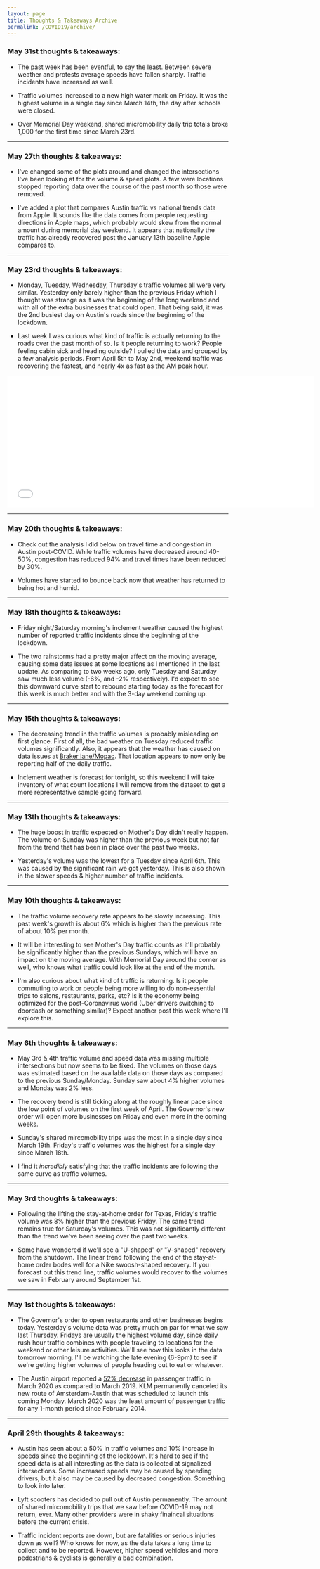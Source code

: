 ```yaml
---
layout: page
title: Thoughts & Takeaways Archive
permalink: /COVID19/archive/
---
```


### May 31st thoughts & takeaways:

* The past week has been eventful, to say the least. Between severe weather and protests average speeds have fallen sharply. Traffic incidents have increased as well. 

* Traffic volumes increased to a new high water mark on Friday. It was the highest volume in a single day since March 14th, the day after schools were closed.

* Over Memorial Day weekend, shared micromobility daily trip totals broke 1,000 for the first time since March 23rd. 

***

### May 27th thoughts & takeaways:

* I've changed some of the plots around and changed the intersections I've been looking at for the volume & speed plots. A few were locations stopped reporting data over the course of the past month so those were removed. 

* I've added a plot that compares Austin traffic vs national trends data from Apple. It sounds like the data comes from people requesting directions in Apple maps, which probably would skew from the normal amount during memorial day weekend. It appears that nationally the traffic has already recovered past the January 13th baseline Apple compares to.


***

### May 23rd thoughts & takeaways:

* Monday, Tuesday, Wednesday, Thursday's traffic volumes all were very similar. Yesterday only barely higher than the previous Friday which I thought was strange as it was the beginning of the long weekend and with all of the extra businesses that could open. That being said, it was the 2nd busiest day on Austin's roads since the beginning of the lockdown. 

* Last week I was curious what kind of traffic is actually returning to the roads over the past month of so. Is it people returning to work? People feeling cabin sick and heading outside? I pulled the data and grouped by a few analysis periods. From April 5th to May 2nd, weekend traffic was recovering the fastest, and nearly 4x as fast as the AM peak hour.

<iframe width="700" height="300" frameborder="0" scrolling="no" src="//plotly.com/~charlie2343/75.embed?autosize=true&link=false"></iframe>

***

### May 20th thoughts & takeaways:

* Check out the analysis I did below on travel time and congestion in Austin post-COVID. While traffic volumes have decreased around 40-50%, congestion has reduced 94% and travel times have been reduced by 30%.

* Volumes have started to bounce back now that weather has returned to being hot and humid.

***

### May 18th thoughts & takeaways:

* Friday night/Saturday morning's inclement weather caused the highest number of reported traffic incidents since the beginning of the lockdown. 

* The two rainstorms had a pretty major affect on the moving average, causing some data issues at some locations as I mentioned in the last update. As comparing to two weeks ago, only Tuesday and Saturday saw much less volume (-6%, and -2% respectively). I'd expect to see this downward curve start to rebound starting today as the forecast for this week is much better and with the 3-day weekend coming up.


***

### May 15th thoughts & takeaways:

* The decreasing trend in the traffic volumes is probably misleading on first glance. First of all, the bad weather on Tuesday reduced traffic volumes significantly. Also, it appears that the weather has caused on data issues at [Braker lane/Mopac]({{site.baseurl}}/images/braker@mopac.PNG). That location appears to now only be reporting half of the daily traffic. 

* Inclement weather is forecast for tonight, so this weekend I will take inventory of what count locations I will remove from the dataset to get a more representative sample going forward.

***

### May 13th thoughts & takeaways:

* The huge boost in traffic expected on Mother's Day didn't really happen. The volume on Sunday was higher than the previous week but not far from the trend that has been in place over the past two weeks. 

* Yesterday's volume was the lowest for a Tuesday since April 6th. This was caused by the significant rain we got yesterday. This is also shown in the slower speeds & higher number of traffic incidents. 

***

### May 10th thoughts & takeaways:

* The traffic volume recovery rate appears to be slowly increasing. This past week's growth is about 6% which is higher than the previous rate of about 10% per month. 

* It will be interesting to see Mother's Day traffic counts as it'll probably be significantly higher than the previous Sundays, which will have an impact on the moving average. With Memorial Day around the corner as well, who knows what traffic could look like at the end of the month. 

* I'm also curious about what kind of traffic is returning. Is it people commuting to work or people being more willing to do non-essential trips to salons, restaurants, parks, etc? Is it the economy being optimized for the post-Coronavirus world (Uber drivers switching to doordash or something similar)? Expect another post this week where I'll explore this.

***

### May 6th thoughts & takeaways:

* May 3rd & 4th traffic volume and speed data was missing multiple intersections but now seems to be fixed. The volumes on those days was estimated based on the available data on those days as compared to the previous Sunday/Monday. Sunday saw about 4% higher volumes and Monday was 2% less. 

* The recovery trend is still ticking along at the roughly linear pace since the low point of volumes on the first week of April. The Governor's new order will open more businesses on Friday and even more in the coming weeks. 

* Sunday's shared mircomobility trips was the most in a single day since March 19th. Friday's traffic volumes was the highest for a single day since March 18th. 

* I find it *incredibly* satisfying that the traffic incidents are following the same curve as traffic volumes.

***

### May 3rd thoughts & takeaways:

* Following the lifting the stay-at-home order for Texas, Friday's traffic volume was 8% higher than the previous Friday. The same trend remains true for Saturday's volumes. This was not significantly different than the trend we've been seeing over the past two weeks.

* Some have wondered if we'll see a "U-shaped" or "V-shaped" recovery from the shutdown. The linear trend following the end of the stay-at-home order bodes well for a Nike swoosh-shaped recovery. If you forecast out this trend line, traffic volumes would recover to the volumes we saw in February around September 1st. 

***

### May 1st thoughts & takeaways:

* The Governor's order to open restaurants and other businesses begins today. Yesterday's volume data was pretty much on par for what we saw last Thursday. Fridays are usually the highest volume day, since daily rush hour traffic combines with people traveling to locations for the weekend or other leisure activities. We'll see how this looks in the data tomorrow morning. I'll be watching the late evening (6-9pm) to see if we're getting higher volumes of people heading out to eat or whatever. 

* The Austin airport reported a [52% decrease](http://austintexas.gov/sites/default/files/images/Airport/news_releases/activity_report_year/2020/March_2020.pdf) in passenger traffic in March 2020 as compared to March 2019. KLM permanently canceled its new route of Amsterdam-Austin that was scheduled to launch this coming Monday. March 2020 was the least amount of passenger traffic for any 1-month period since February 2014. 

***

### April 29th thoughts & takeaways:

* Austin has seen about a 50% in traffic volumes and 10% increase in speeds since the beginning of the lockdown. It's hard to see if the speed data is at all interesting as the data is collected at signalized intersections. Some increased speeds may be caused by speeding drivers, but it also may be caused by decreased congestion. Something to look into later.

* Lyft scooters has decided to pull out of Austin permanently. The amount of shared mircomobility trips that we saw before COVID-19 may not return, ever. Many other providers were in shaky finaincal situations before the current crisis. 

* Traffic incident reports are down, but are fatalities or serious injuries down as well? Who knows for now, as the data takes a long time to collect and to be reported. However, higher speed vehicles and more pedestrians & cyclists is generally a bad combination.
